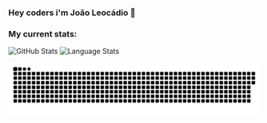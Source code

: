 ### Hey coders i'm João Leocádio 👋

### My current stats:

<img alt="GitHub Stats" src="https://github-readme-stats.vercel.app/api?username=joaoleocadio&show_icons=true&hide_border=true&theme=dark" /> 
<img alt="Language Stats" src="https://github-readme-stats.vercel.app/api/top-langs/?username=joaoleocadio&layout=compact&theme=dark&hide_border=true" />

![Snake animation](https://github.com/joaoleocadio/joaoleocadio/blob/output/github-contribution-grid-snake.svg)
<!--
**joaoleocadio/joaoleocadio** is a ✨ _special_ ✨ repository because its `README.md` (this file) appears on your GitHub profile.

Here are some ideas to get you started:

- 🔭 I’m currently working on ...
- 🌱 I’m currently learning ...
- 👯 I’m looking to collaborate on ...
- 🤔 I’m looking for help with ...
- 💬 Ask me about ...
- 📫 How to reach me: ...
- 😄 Pronouns: ...
- ⚡ Fun fact: ...
-->
